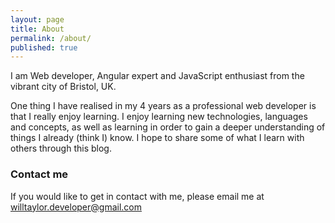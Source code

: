 ```yaml
---
layout: page
title: About
permalink: /about/
published: true
---
```


I am Web developer, Angular expert and JavaScript enthusiast from the vibrant city of Bristol, UK.

One thing I have realised in my 4 years as a professional web developer is that I really enjoy learning. I enjoy learning new technologies, languages and concepts, as well as learning in order to gain a deeper understanding of things I already (think I) know. I hope to share some of what I learn with others through this blog.

### Contact me

If you would like to get in contact with me, please email me at [willtaylor.developer@gmail.com](mailto:email@domain.com)
